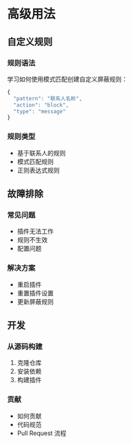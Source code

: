 # 高级用法

## 自定义规则

### 规则语法
学习如何使用模式匹配创建自定义屏蔽规则：

```javascript
{
  "pattern": "联系人名称",
  "action": "block",
  "type": "message"
}
```

### 规则类型
- 基于联系人的规则
- 模式匹配规则
- 正则表达式规则

## 故障排除

### 常见问题
- 插件无法工作
- 规则不生效
- 配置问题

### 解决方案
- 重启插件
- 重置插件设置
- 更新屏蔽规则

## 开发

### 从源码构建
1. 克隆仓库
2. 安装依赖
3. 构建插件

### 贡献
- 如何贡献
- 代码规范
- Pull Request 流程
